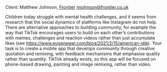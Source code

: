 Client: Matthew Johnson, [Frontier](Frontier "wikilink")
<mjohnson@frontier.co.uk>

Children today struggle with mental health challenges, and it seems from
research that the social dynamics of platforms like Instagram do not
help. There are alternative approaches to building community, for
example the way that TikTok encourages users to build on each other’s
contributions with memes, challenges and reaction videos rather than
just accumulate likes (see
<https://www.eugenewei.com/blog/2021/2/15/american-idle>). Your task is
to create a mobile app that develops community through creative
quotation and remixing, with feedback mechanisms that emphasise quality
rather than quantity. TikTok already exists, so this app will be focused
on phone-based drawing, painting and image remixing, rather than video.